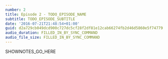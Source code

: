 ```yaml
---
number: 2
title: Episode 2 - TODO_EPISODE_NAME
subtitle: TODO_EPISODE_SUBTITLE
date: '2016-07-21T21:48:54+01:00'
guid: d2a729cb049dcd900c727dc5cf28f2df81e12cab66274fb2d46d5860e5f74779
audio_duration: FILLED_IN_BY_SYNC_COMMAND
audio_file_size: FILLED_IN_BY_SYNC_COMMAND
---
```


SHOWNOTES_GO_HERE
